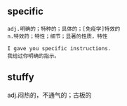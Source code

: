 ## specific
```
adj.明确的；特种的；具体的；[免疫学]特效的
n.特效药；特性；细节；显著的性质，特性

I gave you specific instructions.
我给过你明确的指示。
```

## stuffy
adj.闷热的，不通气的；古板的